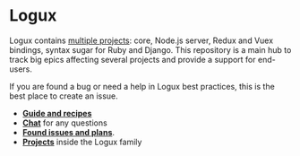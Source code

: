 # Logux

Logux contains [multiple projects](https://github.com/logux): core,
Node.js server, Redux and Vuex bindings, syntax sugar for Ruby and Django.
This repository is a main hub to track big epics affecting several projects
and provide a support for end-users.

If you are found a bug or need a help in Logux best practices, this is the best
place to create an issue.

* **[Guide and recipes](https://logux.io/)**
* **[Chat](https://gitter.im/logux/logux)** for any questions
* **[Found issues and plans](https://github.com/logux/logux/issues)**.
* **[Projects](https://logux.io/architecture/parts/)** inside the Logux family